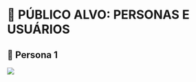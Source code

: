 # 📌 PÚBLICO ALVO: PERSONAS E USUÁRIOS
## 👮 Persona 1

![](https://github.com/eiKuan/lixoengsoft/blob/main/Imagens/CARLOS1.png)
